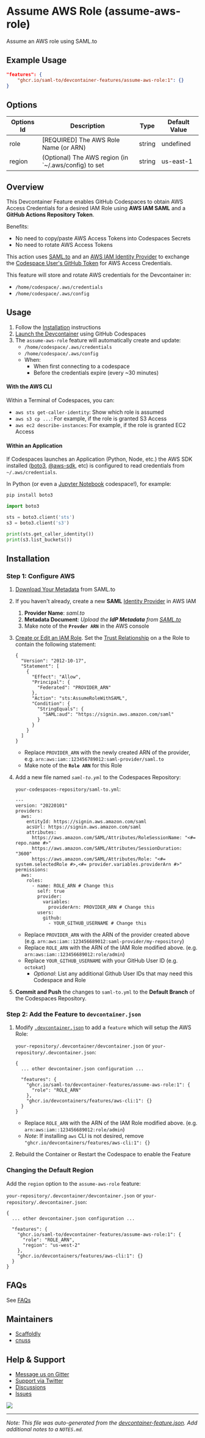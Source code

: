 
# Assume AWS Role (assume-aws-role)

Assume an AWS role using SAML.to

## Example Usage

```json
"features": {
    "ghcr.io/saml-to/devcontainer-features/assume-aws-role:1": {}
}
```

## Options

| Options Id | Description | Type | Default Value |
|-----|-----|-----|-----|
| role | [REQUIRED] The AWS Role Name (or ARN) | string | undefined |
| region | (Optional) The AWS region (in `~/.aws/config) to set | string | us-east-1 |

## Overview

This Devcontainer Feature enables GitHub Codespaces to obtain AWS Access Credentials for a desired IAM Role using **AWS IAM SAML** and a **GitHub Actions Repository Token**.

Benefits:

- No need to copy/paste AWS Access Tokens into Codespaces Secrets
- No need to rotate AWS Access Tokens

This action uses [SAML.to](https://saml.to) and an [AWS IAM Identity Provider](https://docs.aws.amazon.com/IAM/latest/UserGuide/id_roles_providers_saml.html) to exchange the [Codespace User's GitHub Token](https://docs.github.com/en/codespaces/codespaces-reference/security-in-github-codespaces#authentication) for AWS Access Credentials.

This feature will store and rotate AWS credentials for the Devcontainer in:

- `/home/codespace/.aws/credentials`
- `/home/codespace/.aws/config`

## Usage

1. Follow the [Installation](#installation) instructions
1. [Launch the Devcontainer](#step-2-add-the-feature-to-devcontainerjson) using GitHub Codespaces
1. The `assume-aws-role` feature will automatically create and update:
   - `/home/codespace/.aws/credentials`
   - `/home/codespace/.aws/config`
   - When:
     - When first connecting to a codespace
     - Before the credentials expire (every ~30 minutes)

#### With the AWS CLI

Within a Terminal of Codespaces, you can:

- `aws sts get-caller-identity`: Show which role is assumed
- `aws s3 cp ...`: For example, if the role is granted S3 Access
- `aws ec2 describe-instances`: For example, if the role is granted EC2 Access

#### Within an Application

If Codespaces launches an Application (Python, Node, etc.) the AWS SDK installed ([boto3](https://pypi.org/project/boto3/), [@aws-sdk](https://www.npmjs.com/package/aws-sdk), etc) is configured to read credentials from `~/.aws/credentials`.

In Python (or even a [Jupyter Notebook](https://github.com/github/codespaces-jupyter) codespace!), for example:

```bash
pip install boto3
```

```python
import boto3

sts = boto3.client('sts')
s3 = boto3.client('s3')

print(sts.get_caller_identity())
print(s3.list_buckets())
```

## Installation

### Step 1: Configure AWS

1. [Download Your Metadata](https://saml.to/metadata) from SAML.to
1. If you haven't already, create a new **SAML** [Identity Provider](https://console.aws.amazon.com/iamv2/home?#/identity_providers/create) in AWS IAM
   1. **Provider Name**: _saml.to_
   1. **Metadata Document**: _Upload the **IdP Metadata** from [SAML.to](https://saml.to/metadata)_
   1. Make note of the **`Provder ARN`** in the AWS console
1. [Create or Edit an IAM Role](https://console.aws.amazon.com/iamv2/home?#/roles). Set the [Trust Relationship](https://docs.aws.amazon.com/directoryservice/latest/admin-guide/edit_trust.html) on a the Role to contain the following statement:

   ```
   {
     "Version": "2012-10-17",
     "Statement": [
       {
         "Effect": "Allow",
         "Principal": {
           "Federated": "PROVIDER_ARN"
         },
         "Action": "sts:AssumeRoleWithSAML",
         "Condition": {
           "StringEquals": {
             "SAML:aud": "https://signin.aws.amazon.com/saml"
           }
         }
       }
     ]
   }
   ```

   - Replace `PROVIDER_ARN` with the newly created ARN of the provider, e.g. `arn:aws:iam::123456789012:saml-provider/saml.to`
   - Make note of the **`Role ARN`** for this Role

1. Add a new file named _`saml-to.yml`_ to the Codespaces Repository:

   `your-codespaces-repository/saml-to.yml`:

   ```
   ---
   version: "20220101"
   providers:
     aws:
       entityId: https://signin.aws.amazon.com/saml
       acsUrl: https://signin.aws.amazon.com/saml
       attributes:
         https://aws.amazon.com/SAML/Attributes/RoleSessionName: "<#= repo.name #>"
         https://aws.amazon.com/SAML/Attributes/SessionDuration: "3600"
         https://aws.amazon.com/SAML/Attributes/Role: "<#= system.selectedRole #>,<#= provider.variables.providerArn #>"
   permissions:
     aws:
       roles:
         - name: ROLE_ARN # Change this
           self: true
           provider:
             variables:
               providerArn: PROVIDER_ARN # Change this
           users:
             github:
               - YOUR_GITHUB_USERNAME # Change this
   ```

   - Replace `PROVIDER_ARN` with the ARN of the provider created above (e.g. `arn:aws:iam::123456689012:saml-provider/my-repository`)
   - Replace `ROLE_ARN` with the ARN of the IAM Role modified above. (e.g. `arn:aws:iam::123456689012:role/admin`)
   - Replace `YOUR_GITHUB_USERNAME` with your GitHub User ID (e.g. `octokat`)
     - _Optional_: List any additional Github User IDs that may need this Codespace and Role

1. **Commit and Push** the changes to `saml-to.yml` to the **Default Branch** of the Codespaces Repository.

### Step 2: Add the Feature to `devcontainer.json`

1. Modify [`.devcontainer.json`](https://code.visualstudio.com/docs/devcontainers/create-dev-container) to add a `feature` which will setup the AWS Role:

   `your-repository/.devcontainer/devcontainer.json` or `your-repository/.devcontainer.json`:

   ```
   {
     ... other devcontainer.json configuration ...

     "features": {
       "ghcr.io/saml-to/devcontainer-features/assume-aws-role:1": {
         "role": "ROLE_ARN"
       },
       "ghcr.io/devcontainers/features/aws-cli:1": {}
     }
   }
   ```

   - Replace `ROLE_ARN` with the ARN of the IAM Role modified above. (e.g. `arn:aws:iam::123456689012:role/admin`)
   - _Note_: If installing `aws` CLI is not desired, remove `"ghcr.io/devcontainers/features/aws-cli:1": {}`

1. Rebuild the Container or Restart the Codespace to enable the Feature

### Changing the Default Region

Add the `region` option to the `assume-aws-role` feature:

`your-repository/.devcontainer/devcontainer.json` or `your-repository/.devcontainer.json`:

```
{
  ... other devcontainer.json configuration ...

  "features": {
    "ghcr.io/saml-to/devcontainer-features/assume-aws-role:1": {
      "role": "ROLE_ARN",
      "region": "us-west-2"
    },
    "ghcr.io/devcontainers/features/aws-cli:1": {}
  }
}
```

## FAQs

See [FAQs](FAQS.md)

## Maintainers

- [Scaffoldly](https://github.com/scaffoldly)
- [cnuss](https://github.com/cnuss)

## Help & Support

- [Message us on Gitter](https://gitter.im/saml-to/devcontainer-features)
- [Support via Twitter](https://twitter.com/SamlToSupport)
- [Discussions](https://github.com/saml-to/devcontainer-features/discussions)
- [Issues](https://github.com/saml-to/devcontainer-features/issues)

![](https://sso.saml.to/github/px?devcontainer-aws-assume-role)


---

_Note: This file was auto-generated from the [devcontainer-feature.json](https://github.com/saml-to/devcontainer-features/blob/main/src/assume-aws-role/devcontainer-feature.json).  Add additional notes to a `NOTES.md`._
